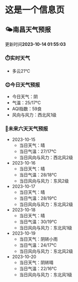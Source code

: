 # 这是一个信息页 
## 🌤️**南昌**天气预报
更新时间**2023-10-14 01:55:03**
### ⏱️实时天气
- 多云21℃
### 😊今日天气预报
- 今日天气：阴
- 气温：25/17℃
- AQI指数：59良
- 风向与风力：西北风1级
### 🤩未来六天天气预报
- 2023-10-15
  - 当日天气：晴
  - 当日气温：27/17℃
  - 当日风向与风力：西北风2级
- 2023-10-16
  - 当日天气：晴
  - 当日气温：28/18℃
  - 当日风向与风力：东风2级
- 2023-10-17
  - 当日天气：晴
  - 当日气温：28/19℃
  - 当日风向与风力：东北风2级
- 2023-10-18
  - 当日天气：晴
  - 当日气温：30/19℃
  - 当日风向与风力：东北风1级
- 2023-10-19
  - 当日天气：阴转小雨
  - 当日气温：24/17℃
  - 当日风向与风力：东北风2级
- 2023-10-20
  - 当日天气：阴转晴
  - 当日气温：22/16℃
  - 当日风向与风力：东北风1级


